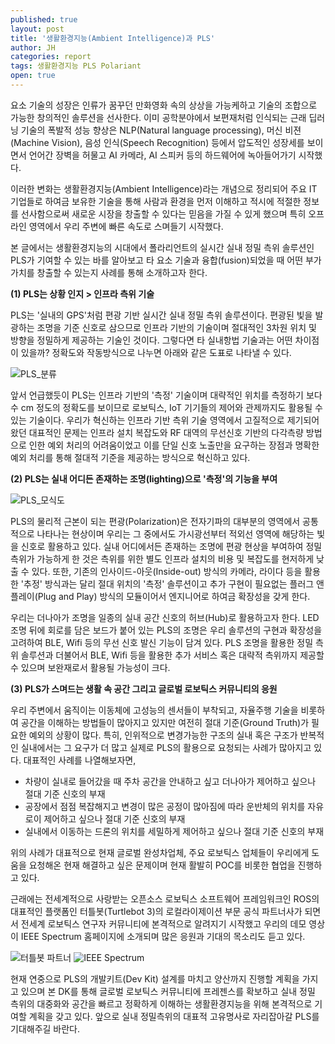 ```yaml
---
published: true
layout: post
title: '생활환경지능(Ambient Intelligence)과 PLS'
author: JH
categories: report
tags: 생활환경지능 PLS Polariant
open: true
---
```


요소 기술의 성장은 인류가 꿈꾸던 만화영화 속의 상상을 가능케하고 기술의 조합으로 가능한 창의적인 솔루션을 선사한다. 이미 공학분야에서 보편재처럼 인식되는 근래 딥러닝 기술의 폭발적 성능 향상은 NLP(Natural language processing), 머신 비젼(Machine Vision), 음성 인식(Speech Recognition) 등에서 압도적인 성장세를 보이면서 언어간 장벽을 허물고 AI 카메라, AI 스피커 등의 하드웨어에 녹아들어가기 시작했다.

이러한 변화는 생활환경지능(Ambient Intelligence)라는 개념으로 정리되어 주요 IT 기업들로 하여금 보유한 기술을 통해 사람과 환경을 먼저 이해하고 적시에 적절한 정보를 선사함으로써 새로운 시장을 창출할 수 있다는 믿음을 가질 수 있게 했으며 특히 오프라인 영역에서 우리 주변에 빠른 속도로 스며들기 시작했다.

본 글에서는 생활환경지능의 시대에서 폴라리언트의 실시간 실내 정밀 측위 솔루션인 PLS가 기여할 수 있는 바를 알아보고 타 요소 기술과 융합(fusion)되었을 때 어떤 부가가치를 창출할 수 있는지 사례를 통해 소개하고자 한다.

**(1) PLS는 상황 인지 > 인프라 측위 기술**

PLS는 '실내의 GPS'처럼 편광 기반 실시간 실내 정밀 측위 솔루션이다. 편광된 빛을 발광하는 조명을 기준 신호로 삼으므로 인프라 기반의 기술이며 절대적인 3차원 위치 및 방향을 정밀하게 제공하는 기술인 것이다. 그렇다면 타 실내항법 기술과는 어떤 차이점이 있을까? 정확도와 작동방식으로 나누면 아래와 같은 도표로 나타낼 수 있다.

![PLS_분류]({{site.baseurl}}/images/pls_category.png)

앞서 언급했듯이 PLS는 인프라 기반의 '측정' 기술이며 대략적인 위치를 측정하기 보다 수 cm 정도의 정확도를 보이므로 로보틱스, IoT 기기들의 제어와 관제까지도 활용될 수 있는 기술이다. 우리가 혁신하는 인프라 기반 측위 기술 영역에서 고질적으로 제기되어 왔던 대표적인 문제는 인프라 설치 복잡도와 RF 대역의 무선신호 기반의 다각측량 방법으로 인한 예외 처리의 어려움이었고 이를 단일 신호 노출만을 요구하는 장점과 명확한 예외 처리를 통해 절대적 기준을 제공하는 방식으로 혁신하고 있다.


**(2) PLS는 실내 어디든 존재하는 조명(lighting)으로 '측정'의 기능을 부여**

![PLS_모식도]({{site.baseurl}}/images/pls_concept_diagram.png)

PLS의 물리적 근본이 되는 편광(Polarization)은 전자기파의 대부분의 영역에서 공통적으로 나타나는 현상이며 우리는 그 중에서도 가시광선부터 적외선 영역에 해당하는 빛을 신호로 활용하고 있다. 실내 어디에서든 존재하는 조명에 편광 현상을 부여하여 정밀 측위가 가능하게 한 것은 측위를 위한 별도 인프라 설치의 비용 및 복잡도를 현저하게 낮출 수 있다.
또한, 기존의 인사이드-아웃(Inside-out) 방식의 카메라, 라이다 등을 활용한 '추정' 방식과는 달리 절대 위치의 '측정' 솔루션이고 추가 구현이 필요없는 플러그 앤 플레이(Plug and Play) 방식의 모듈이어서 엔지니어로 하여금 확장성을 갖게 한다.

우리는 더나아가 조명을 일종의 실내 공간 신호의 허브(Hub)로 활용하고자 한다. LED 조명 뒤에 회로를 담은 보드가 붙어 있는 PLS의 조명은 우리 솔루션의 구현과 확장성을 고려하여 BLE, Wifi 등의 무선 신호 발신 기능이 담겨 있다. PLS 조명을 활용한 정밀 측위 솔루션과 더불어서 BLE, Wifi 등을 활용한 추가 서비스 혹은 대략적 측위까지 제공할 수 있으며 보완재로서 활용될 가능성이 크다.


**(3) PLS가 스며드는 생활 속 공간 그리고 글로벌 로보틱스 커뮤니티의 응원**


우리 주변에서 움직이는 이동체에 고성능의 센서들이 부착되고, 자율주행 기술을 비롯하여 공간을 이해하는 방법들이 많아지고 있지만 여전히 절대 기준(Ground Truth)가 필요한 예외의 상황이 많다. 특히, 인위적으로 변경가능한 구조의 실내 혹은 구조가 반복적인 실내에서는 그 요구가 더 많고 실제로 PLS의 활용으로 요청되는 사례가 많아지고 있다. 대표적인 사례를 나열해보자면,

- 차량이 실내로 들어갔을 때 주차 공간을 안내하고 싶고 더나아가 제어하고 싶으나 절대 기준 신호의 부재
- 공장에서 점점 복잡해지고 변경이 많은 공정이 많아짐에 따라 운반체의 위치를 자유로이 제어하고 싶으나 절대 기준 신호의 부재
- 실내에서 이동하는 드론의 위치를 세밀하게 제어하고 싶으나 절대 기준 신호의 부재

위의 사례가 대표적으로 현재 글로벌 완성차업체, 주요 로보틱스 업체들이 우리에게 도움을 요청해온 현재 해결하고 싶은 문제이며 현재 활발히 POC를 비롯한 협업을 진행하고 있다.

근래에는 전세계적으로 사랑받는 오픈소스 로보틱스 소프트웨어 프레임워크인 ROS의 대표적인 플랫폼인 터틀봇(Turtlebot 3)의 로컬라이제이션 부문 공식 파트너사가 되면서 전세계 로보틱스 연구자 커뮤니티에 본격적으로 알려지기 시작했고 우리의 데모 영상이 IEEE Spectrum 홈페이지에 소개되며 많은 응원과 기대의 목소리도 듣고 있다.

![터틀봇 파트너]({{site.baseurl}}/images/turtlebot3_official_partner.jpg)
![IEEE Spectrum]({{site.baseurl}}/images/ieee_spectrum.jpg)


현재 연중으로 PLS의 개발키트(Dev Kit) 설계를 마치고 양산까지 진행할 계획을 가지고 있으며 본 DK를 통해 글로벌 로보틱스 커뮤니티에 프레젠스를 확보하고 실내 정밀 측위의 대중화와 공간을 빠르고 정확하게 이해하는 생활환경지능을 위해 본격적으로 기여할 계획을 갖고 있다. 앞으로 실내 정밀측위의 대표적 고유명사로 자리잡아갈 PLS를 기대해주길 바란다.
